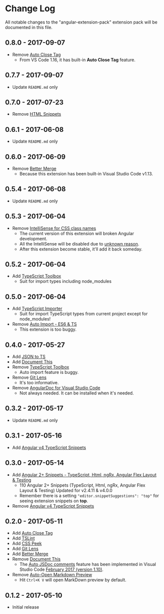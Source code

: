 # Change Log
All notable changes to the "angular-extension-pack" extension pack will be documented in this file.

## 0.8.0 - 2017-09-07
- Remove [Auto Close Tag](https://marketplace.visualstudio.com/items?itemName=formulahendry.auto-close-tag)
    - From VS Code 1.16, it has built-in **Auto Close Tag** feature.

## 0.7.7 - 2017-09-07
- Update `README.md` only

## 0.7.0 - 2017-07-23
- Remove [HTML Snippets](https://marketplace.visualstudio.com/items?itemName=abusaidm.html-snippets)

## 0.6.1 - 2017-06-08
- Update `README.md` only

## 0.6.0 - 2017-06-09
- Remove [Better Merge](https://marketplace.visualstudio.com/items?itemName=pprice.better-merge)
    - Because this extension has been built-in Visual Studio Code v1.13.

## 0.5.4 - 2017-06-08
- Update `README.md` only

## 0.5.3 - 2017-06-04
- Remove [IntelliSense for CSS class names](https://marketplace.visualstudio.com/items?itemName=Zignd.html-css-class-completion)
    - The current version of this extension will broken Angular development.
    - All the IntelliSense will be disabled due to [unknown reason](https://github.com/zignd/HTML-CSS-Class-Completion/issues/58).
    - After this extension become stable, it'll add it back someday.

## 0.5.2 - 2017-06-04
- Add [TypeScript Toolbox](https://marketplace.visualstudio.com/items?itemName=DSKWRK.vscode-generate-getter-setter)
    - Suit for import types including node_modules

## 0.5.0 - 2017-06-04
- Add [TypeScript Importer](https://marketplace.visualstudio.com/items?itemName=pmneo.tsimporter)
    - Suit for import TypeScript types from current project except for node_modules!
- Remove [Auto Import - ES6 & TS](https://marketplace.visualstudio.com/items?itemName=moppitz.vscode-extension-auto-import)
    - This extension is too buggy.

## 0.4.0 - 2017-05-27
- Add [JSON to TS](https://marketplace.visualstudio.com/items?itemName=MariusAlchimavicius.json-to-ts)
- Add [Document This](https://marketplace.visualstudio.com/items?itemName=joelday.docthis)
- Remove [TypeScript Toolbox](https://marketplace.visualstudio.com/items?itemName=DSKWRK.vscode-generate-getter-setter)
    - Auto import feature is buggy.
- Remove [Git Lens](https://marketplace.visualstudio.com/items?itemName=eamodio.gitlens)
    - It's too informative.
- Remove [AngularDoc for Visual Studio Code](https://marketplace.visualstudio.com/items?itemName=AngularDoc.angulardoc-vscode)
    - Not always needed.  It can be installed when it's needed.

## 0.3.2 - 2017-05-17
- Update `README.md` only

## 0.3.1 - 2017-05-16
- Add [Angular v4 TypeScript Snippets](https://marketplace.visualstudio.com/items?itemName=johnpapa.Angular2)

## 0.3.0 - 2017-05-14
- Add [Angular 2+ Snippets - TypeScript, Html, ngRx, Angular Flex Layout & Testing](https://marketplace.visualstudio.com/items?itemName=Mikael.Angular-BeastCode)
    - 110 Angular 2+ Snippets (TypeScript, Html, ngRx, Angular Flex Layout & Testing) Updated for v2.4.11 & v4.0.0
    - Remember there is a setting `"editor.snippetSuggestions": "top"` for seeing extension snippets on **top**.
- Remove [Angular v4 TypeScript Snippets](https://marketplace.visualstudio.com/items?itemName=johnpapa.Angular2)

## 0.2.0 - 2017-05-11
- Add [Auto Close Tag](https://marketplace.visualstudio.com/items?itemName=formulahendry.auto-close-tag)
- Add [TSLint](https://marketplace.visualstudio.com/items?itemName=eg2.tslint)
- Add [CSS Peek](https://marketplace.visualstudio.com/items?itemName=pranaygp.vscode-css-peek)
- Add [Git Lens](https://marketplace.visualstudio.com/items?itemName=eamodio.gitlens)
- Add [Better Merge](https://marketplace.visualstudio.com/items?itemName=pprice.better-merge)
- Remove [Document This](https://marketplace.visualstudio.com/items?itemName=joelday.docthis)
    - The [Auto JSDoc comments](https://code.visualstudio.com/updates/v1_10#_auto-jsdoc-comments) feature has been implemented in Visual Studio Code [February 2017 (version 1.10)](https://code.visualstudio.com/updates/v1_10).
- Remove [Auto-Open Markdown Preview](https://marketplace.visualstudio.com/items?itemName=hnw.vscode-auto-open-markdown-preview)
    - Hit `Ctrl+K V` will open MarkDown preview by default.

## 0.1.2 - 2017-05-10
- Initial release
